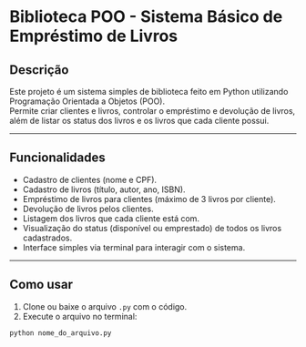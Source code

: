 # Biblioteca POO - Sistema Básico de Empréstimo de Livros

## Descrição

Este projeto é um sistema simples de biblioteca feito em Python utilizando Programação Orientada a Objetos (POO).  
Permite criar clientes e livros, controlar o empréstimo e devolução de livros, além de listar os status dos livros e os livros que cada cliente possui.

---

## Funcionalidades

- Cadastro de clientes (nome e CPF).  
- Cadastro de livros (título, autor, ano, ISBN).  
- Empréstimo de livros para clientes (máximo de 3 livros por cliente).  
- Devolução de livros pelos clientes.  
- Listagem dos livros que cada cliente está com.  
- Visualização do status (disponível ou emprestado) de todos os livros cadastrados.  
- Interface simples via terminal para interagir com o sistema.

---

## Como usar

1. Clone ou baixe o arquivo `.py` com o código.  
2. Execute o arquivo no terminal:

```bash
python nome_do_arquivo.py

